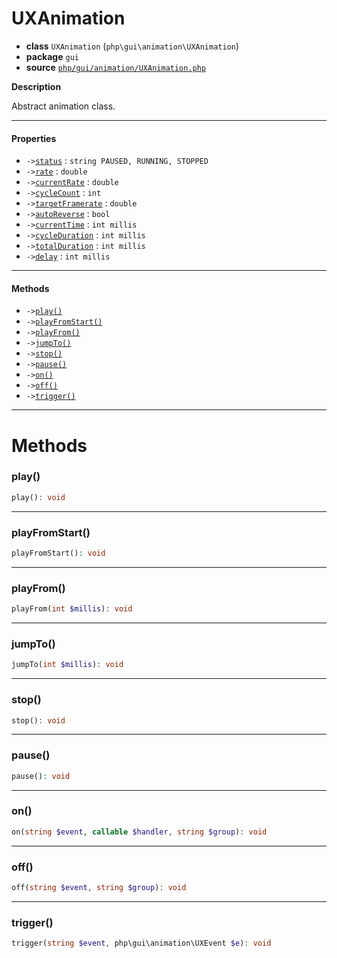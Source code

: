 # UXAnimation

- **class** `UXAnimation` (`php\gui\animation\UXAnimation`)
- **package** `gui`
- **source** [`php/gui/animation/UXAnimation.php`](./src/main/resources/JPHP-INF/sdk/php/gui/animation/UXAnimation.php)

**Description**

Abstract animation class.

---

#### Properties

- `->`[`status`](#prop-status) : `string PAUSED, RUNNING, STOPPED`
- `->`[`rate`](#prop-rate) : `double`
- `->`[`currentRate`](#prop-currentrate) : `double`
- `->`[`cycleCount`](#prop-cyclecount) : `int`
- `->`[`targetFramerate`](#prop-targetframerate) : `double`
- `->`[`autoReverse`](#prop-autoreverse) : `bool`
- `->`[`currentTime`](#prop-currenttime) : `int millis`
- `->`[`cycleDuration`](#prop-cycleduration) : `int millis`
- `->`[`totalDuration`](#prop-totalduration) : `int millis`
- `->`[`delay`](#prop-delay) : `int millis`

---

#### Methods

- `->`[`play()`](#method-play)
- `->`[`playFromStart()`](#method-playfromstart)
- `->`[`playFrom()`](#method-playfrom)
- `->`[`jumpTo()`](#method-jumpto)
- `->`[`stop()`](#method-stop)
- `->`[`pause()`](#method-pause)
- `->`[`on()`](#method-on)
- `->`[`off()`](#method-off)
- `->`[`trigger()`](#method-trigger)

---
# Methods

<a name="method-play"></a>

### play()
```php
play(): void
```

---

<a name="method-playfromstart"></a>

### playFromStart()
```php
playFromStart(): void
```

---

<a name="method-playfrom"></a>

### playFrom()
```php
playFrom(int $millis): void
```

---

<a name="method-jumpto"></a>

### jumpTo()
```php
jumpTo(int $millis): void
```

---

<a name="method-stop"></a>

### stop()
```php
stop(): void
```

---

<a name="method-pause"></a>

### pause()
```php
pause(): void
```

---

<a name="method-on"></a>

### on()
```php
on(string $event, callable $handler, string $group): void
```

---

<a name="method-off"></a>

### off()
```php
off(string $event, string $group): void
```

---

<a name="method-trigger"></a>

### trigger()
```php
trigger(string $event, php\gui\animation\UXEvent $e): void
```